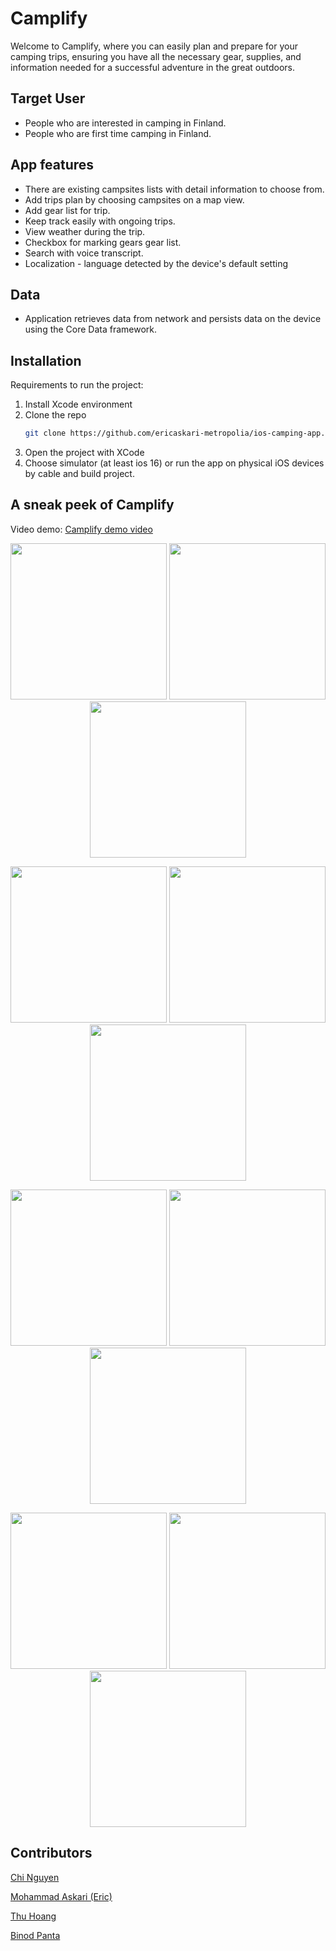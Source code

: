 # Camplify
Welcome to Camplify, where you can easily plan and prepare for your camping trips, ensuring you have all the necessary gear, supplies, and information needed for a successful adventure in the great outdoors.

## Target User
- People who are interested in camping in Finland.
- People who are first time camping in Finland.

## App features
<ul>
  <li> There are existing campsites lists with detail information to choose from.
  <li> Add trips plan by choosing campsites on a map view.
  <li> Add gear list for trip.
  <li> Keep track easily with ongoing trips.
  <li> View weather during the trip.
  <li> Checkbox for marking gears gear list.
  <li> Search with voice transcript.
  <li> Localization - language detected by the device's default setting
</ul>

## Data
- Application retrieves data from network and persists data on the device using the Core Data framework.

## Installation
Requirements to run the project:
1. Install Xcode environment
2. Clone the repo
   ```sh
   git clone https://github.com/ericaskari-metropolia/ios-camping-app.git
   ```
3. Open the project with XCode
4. Choose simulator (at least ios 16) or run the app on physical iOS devices by cable and build project.
  
## A sneak peek of Camplify
Video demo: [Camplify demo video](https://youtu.be/mMk1HYnvwjY)
<p align="center">
  <img src="https://user-images.githubusercontent.com/89455223/235214076-0807c0b0-a53a-4c20-bde0-2b0edf564806.png" width="250">
  <img src="https://user-images.githubusercontent.com/89455223/235214189-19bf3203-58ed-409b-9e70-886b25fe2504.png" width="250">
  <img src="https://user-images.githubusercontent.com/89455223/235214252-c93c59d7-f595-4b7f-b7e3-fb49982ce755.png" width="250">
</p> 

<p align="center">
  <img src="https://user-images.githubusercontent.com/89455223/235214321-67cac162-2373-4bd9-9523-3a55b3254e57.png" width="250">
  <img src="https://user-images.githubusercontent.com/89455223/235214388-5ebb1e4f-edcb-47f4-98d7-bed1d77df110.png" width="250">
  <img src="https://user-images.githubusercontent.com/89455223/235214468-0cfc1cc1-570c-4e24-9331-2bcac2af2feb.png" width="250">
</p> 

<p align="center">
  <img src="https://user-images.githubusercontent.com/89455223/235219955-d90e334f-652a-445f-9f42-c8ebad4b5dc8.png" width="250">
  <img src="https://user-images.githubusercontent.com/89455223/235220026-be3f7c52-ff1e-489b-afcb-603f19bc717d.png" width="250">
  <img src="https://user-images.githubusercontent.com/89455223/235220286-847ea0a9-0405-4664-acf9-0b6914e0da34.png" width="250">
</p> 

<p align="center"> 
  <img src="https://user-images.githubusercontent.com/89455223/235214908-ef46f193-d8bd-47ae-bc5e-49ae1a6efa92.png" width="250">
  <img src="https://user-images.githubusercontent.com/89455223/235214963-85a34330-9153-4d4c-be3c-cf5c82a66034.png" width="250">
  <img src="https://user-images.githubusercontent.com/89455223/235215083-a528d74d-6ce7-42b6-aaf9-3a9af3f7f3cd.png" width="250">
</p>

## Contributors
[Chi Nguyen](https://github.com/chinguyen202)

[Mohammad Askari (Eric)](https://github.com/ericaskari-metropolia)

[Thu Hoang](https://github.com/ThuHoang2312)

[Binod Panta](https://github.com/frozenfi)
